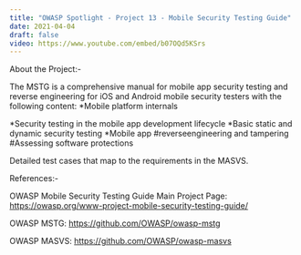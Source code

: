 ```yaml
---
title: "OWASP Spotlight - Project 13 - Mobile Security Testing Guide"
date: 2021-04-04
draft: false
video: https://www.youtube.com/embed/b07OQd5KSrs
---
```


About the Project:-

The MSTG is a comprehensive manual for mobile app security testing and reverse engineering for iOS and Android mobile security testers with the following content:
*Mobile platform internals

*Security testing in the mobile app development lifecycle
*Basic static and dynamic security testing
*Mobile app #reverseengineering​ and tampering
#Assessing​ software protections

Detailed test cases that map to the requirements in the MASVS.

References:-

OWASP Mobile Security Testing Guide Main Project Page: https://owasp.org/www-project-mobile-security-testing-guide/

OWASP MSTG: https://github.com/OWASP/owasp-mstg​

OWASP MASVS: https://github.com/OWASP/owasp-masvs
